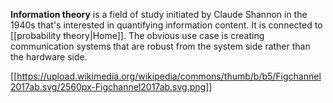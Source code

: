 **Information theory** is a field of study initiated by Claude Shannon in the 1940s that's interested in quantifying information content. It is connected to [[probability theory|Home]]. The obvious use case is creating communication systems that are robust from the system side rather than the hardware side.

[[https://upload.wikimedia.org/wikipedia/commons/thumb/b/b5/Figchannel2017ab.svg/2560px-Figchannel2017ab.svg.png]]